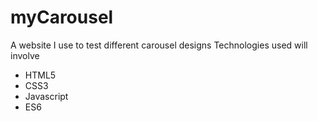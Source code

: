 # myCarousel
A website I use to test different carousel designs
Technologies used will involve 
* HTML5
* CSS3
* Javascript
* ES6

